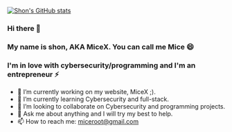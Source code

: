 [![Shon's GitHub stats](https://github-readme-stats.vercel.app/api?username=shonber)](https://github.com/anuraghazra/github-readme-stats)

### Hi there 👋
### My name is shon, AKA MiceX. You can call me Mice 😄
### I'm in love with cybersecurity/programming and I'm an entrepreneur ⚡

- 🔭 I’m currently working on my website, MiceX ;).
- 🌱 I’m currently learning Cybersecurity and full-stack.
- 👯 I’m looking to collaborate on Cybersecurity and programming projects.
- 💬 Ask me about anything and I will try my best to help.
- 📫 How to reach me: miceroot@gmail.com

